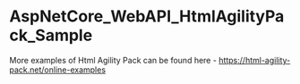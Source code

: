 # AspNetCore_WebAPI_HtmlAgilityPack_Sample
More examples of Html Agility Pack can be found here - https://html-agility-pack.net/online-examples
